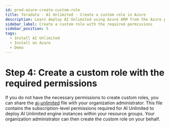 ```yaml
---
id: prod-azure-create-custom-role
title: Teradata - AI Unlimited - Create a custom role in Azure
description: Learn deploy AI Unlimited using Azure ARM from the Azure portal.
sidebar_label: Create a custom role with the required permissions	
sidebar_position: 5
tags:
  - Install AI Unlimited
  - Install on Azure
  - Demo
---
```

# Step 4: Create a custom role with the required permissions	

If you do not have the necessary permissions to create custom roles, you can share the [ai-unlimited](https://github.com/Teradata/ai-unlimited/blob/develop/deployments/azure/policies/ai-unlimited.json) file with your organization administrator. This file contains the subscription-level permissions required for AI Unlimited to deploy AI Unlimited engine instances within your resource groups. Your organization administrator can then create the custom role on your behalf.